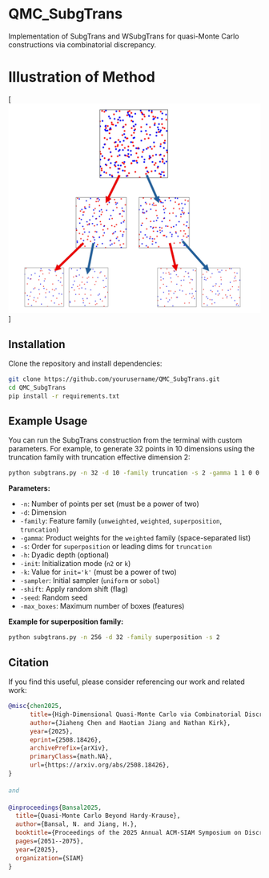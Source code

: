 # QMC_SubgTrans
Implementation of SubgTrans and WSubgTrans for quasi-Monte Carlo constructions via combinatorial discrepancy.

# Illustration of Method

[![SubgTrans Illustration in 2D](images/illustration.jpg)]

## Installation

Clone the repository and install dependencies:

```bash
git clone https://github.com/yourusername/QMC_SubgTrans.git
cd QMC_SubgTrans
pip install -r requirements.txt
```

## Example Usage

You can run the SubgTrans construction from the terminal with custom parameters. For example, to generate 32 points in 10 dimensions using the truncation family with truncation effective dimension 2:

```bash
python subgtrans.py -n 32 -d 10 -family truncation -s 2 -gamma 1 1 0 0 0 0 0 0 0 0
```

**Parameters:**
- `-n`: Number of points per set (must be a power of two)
- `-d`: Dimension
- `-family`: Feature family (`unweighted`, `weighted`, `superposition`, `truncation`)
- `-gamma`: Product weights for the `weighted` family (space-separated list)
- `-s`: Order for `superposition` or leading dims for `truncation`
- `-h`: Dyadic depth (optional)
- `-init`: Initialization mode (`n2` or `k`)
- `-k`: Value for `init='k'` (must be a power of two)
- `-sampler`: Initial sampler (`uniform` or `sobol`)
- `-shift`: Apply random shift (flag)
- `-seed`: Random seed
- `-max_boxes`: Maximum number of boxes (features)

**Example for superposition family:**
```bash
python subgtrans.py -n 256 -d 32 -family superposition -s 2
```

## Citation
If you find this useful, please consider referencing our work and related work:

```bibtex
@misc{chen2025,
      title={High-Dimensional Quasi-Monte Carlo via Combinatorial Discrepancy}, 
      author={Jiaheng Chen and Haotian Jiang and Nathan Kirk},
      year={2025},
      eprint={2508.18426},
      archivePrefix={arXiv},
      primaryClass={math.NA},
      url={https://arxiv.org/abs/2508.18426}, 
}

and

@inproceedings{Bansal2025,
  title={Quasi-Monte Carlo Beyond Hardy-Krause},
  author={Bansal, N. and Jiang, H.},
  booktitle={Proceedings of the 2025 Annual ACM-SIAM Symposium on Discrete Algorithms (SODA)},
  pages={2051--2075},
  year={2025},
  organization={SIAM}
}
